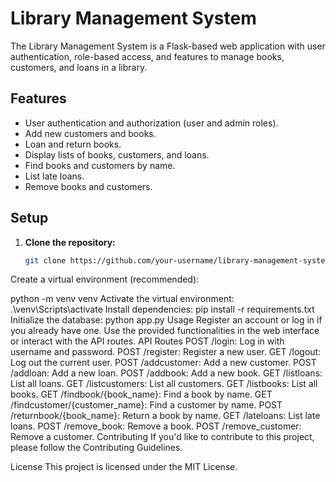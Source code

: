 # Library Management System

The Library Management System is a Flask-based web application with user authentication, role-based access, and features to manage books, customers, and loans in a library.

## Features

- User authentication and authorization (user and admin roles).
- Add new customers and books.
- Loan and return books.
- Display lists of books, customers, and loans.
- Find books and customers by name.
- List late loans.
- Remove books and customers.

## Setup

1. **Clone the repository:**

   ```bash
   git clone https://github.com/your-username/library-management-system.git
Create a virtual environment (recommended):


python -m venv venv
Activate the virtual environment:
.\venv\Scripts\activate
Install dependencies:
pip install -r requirements.txt
Initialize the database:
python app.py
Usage
Register an account or log in if you already have one.
Use the provided functionalities in the web interface or interact with the API routes.
API Routes
POST /login: Log in with username and password.
POST /register: Register a new user.
GET /logout: Log out the current user.
POST /addcustomer: Add a new customer.
POST /addloan: Add a new loan.
POST /addbook: Add a new book.
GET /listloans: List all loans.
GET /listcustomers: List all customers.
GET /listbooks: List all books.
GET /findbook/{book_name}: Find a book by name.
GET /findcustomer/{customer_name}: Find a customer by name.
POST /returnbook/{book_name}: Return a book by name.
GET /lateloans: List late loans.
POST /remove_book: Remove a book.
POST /remove_customer: Remove a customer.
Contributing
If you'd like to contribute to this project, please follow the Contributing Guidelines.

License
This project is licensed under the MIT License.